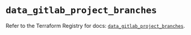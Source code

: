 # `data_gitlab_project_branches`

Refer to the Terraform Registry for docs: [`data_gitlab_project_branches`](https://registry.terraform.io/providers/gitlabhq/gitlab/18.4.1/docs/data-sources/project_branches).
